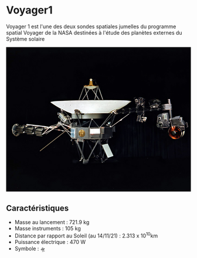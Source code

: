 # Voyager1 

Voyager 1 est l'une des deux sondes spatiales jumelles du programme spatial Voyager de la NASA destinées à l'étude des planètes externes du Système solaire 

![Icone de Voyager1 ](voyager1.jpg)


## Caractéristiques

- Masse au lancement : 721.9 kg
- Masse instruments : 105 kg
- Distance par rapport au Soleil (au 14/11/21) : 2.313 x 10<sup>10</sup>km
- Puissance électrique : 470 W
- Symbole : &#x1F6F8;
